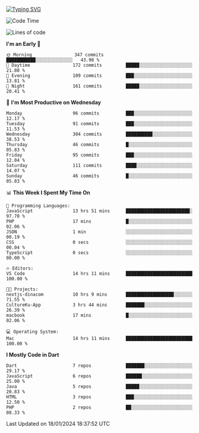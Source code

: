 
<a href="https://git.io/typing-svg"><img src="https://readme-typing-svg.demolab.com?font=Source+Code+Pro&pause=1000&random=false&width=435&lines=Hey+%F0%9F%A5%B6+iam+Yasa+Kafi+Razzan" alt="Typing SVG" /></a>
<!--START_SECTION:waka-->
![Code Time](http://img.shields.io/badge/Code%20Time-164%20hrs%202%20mins-blue)

![Lines of code](https://img.shields.io/badge/From%20Hello%20World%20I%27ve%20Written-338.2%20thousand%20lines%20of%20code-blue)

**I'm an Early 🐤** 

```text
🌞 Morning                347 commits         ███████████░░░░░░░░░░░░░░   43.98 % 
🌆 Daytime                172 commits         █████░░░░░░░░░░░░░░░░░░░░   21.80 % 
🌃 Evening                109 commits         ███░░░░░░░░░░░░░░░░░░░░░░   13.81 % 
🌙 Night                  161 commits         █████░░░░░░░░░░░░░░░░░░░░   20.41 % 
```
📅 **I'm Most Productive on Wednesday** 

```text
Monday                   96 commits          ███░░░░░░░░░░░░░░░░░░░░░░   12.17 % 
Tuesday                  91 commits          ███░░░░░░░░░░░░░░░░░░░░░░   11.53 % 
Wednesday                304 commits         ██████████░░░░░░░░░░░░░░░   38.53 % 
Thursday                 46 commits          █░░░░░░░░░░░░░░░░░░░░░░░░   05.83 % 
Friday                   95 commits          ███░░░░░░░░░░░░░░░░░░░░░░   12.04 % 
Saturday                 111 commits         ████░░░░░░░░░░░░░░░░░░░░░   14.07 % 
Sunday                   46 commits          █░░░░░░░░░░░░░░░░░░░░░░░░   05.83 % 
```


📊 **This Week I Spent My Time On** 

```text
💬 Programming Languages: 
JavaScript               13 hrs 51 mins      ████████████████████████░   97.70 % 
PHP                      17 mins             █░░░░░░░░░░░░░░░░░░░░░░░░   02.06 % 
JSON                     1 min               ░░░░░░░░░░░░░░░░░░░░░░░░░   00.19 % 
CSS                      0 secs              ░░░░░░░░░░░░░░░░░░░░░░░░░   00.04 % 
TypeScript               0 secs              ░░░░░░░░░░░░░░░░░░░░░░░░░   00.00 % 

🔥 Editors: 
VS Code                  14 hrs 11 mins      █████████████████████████   100.00 % 

🐱‍💻 Projects: 
nextjs-dinacom           10 hrs 9 mins       ██████████████████░░░░░░░   71.55 % 
CultureKu-App            3 hrs 44 mins       ███████░░░░░░░░░░░░░░░░░░   26.39 % 
macbook                  17 mins             █░░░░░░░░░░░░░░░░░░░░░░░░   02.06 % 

💻 Operating System: 
Mac                      14 hrs 11 mins      █████████████████████████   100.00 % 
```

**I Mostly Code in Dart** 

```text
Dart                     7 repos             ███████░░░░░░░░░░░░░░░░░░   29.17 % 
JavaScript               6 repos             ██████░░░░░░░░░░░░░░░░░░░   25.00 % 
Java                     5 repos             █████░░░░░░░░░░░░░░░░░░░░   20.83 % 
HTML                     3 repos             ███░░░░░░░░░░░░░░░░░░░░░░   12.50 % 
PHP                      2 repos             ██░░░░░░░░░░░░░░░░░░░░░░░   08.33 % 
```




 Last Updated on 18/01/2024 18:37:52 UTC
<!--END_SECTION:waka-->
